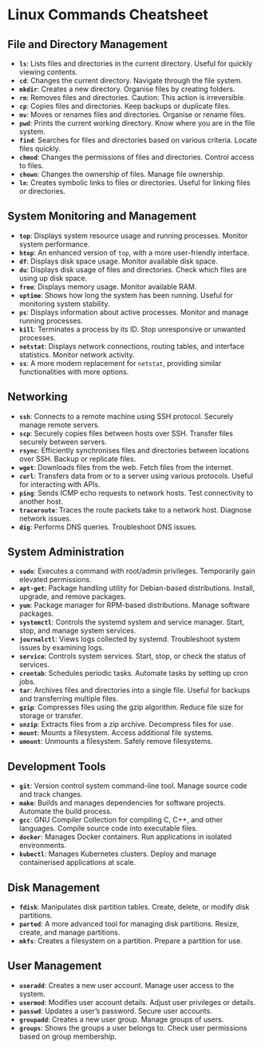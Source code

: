 # Linux Commands Cheatsheet

## File and Directory Management
- **`ls`**: Lists files and directories in the current directory. Useful for quickly viewing contents.
- **`cd`**: Changes the current directory. Navigate through the file system.
- **`mkdir`**: Creates a new directory. Organise files by creating folders.
- **`rm`**: Removes files and directories. Caution: This action is irreversible.
- **`cp`**: Copies files and directories. Keep backups or duplicate files.
- **`mv`**: Moves or renames files and directories. Organise or rename files.
- **`pwd`**: Prints the current working directory. Know where you are in the file system.
- **`find`**: Searches for files and directories based on various criteria. Locate files quickly.
- **`chmod`**: Changes the permissions of files and directories. Control access to files.
- **`chown`**: Changes the ownership of files. Manage file ownership.
- **`ln`**: Creates symbolic links to files or directories. Useful for linking files or directories.

## System Monitoring and Management
- **`top`**: Displays system resource usage and running processes. Monitor system performance.
- **`htop`**: An enhanced version of `top`, with a more user-friendly interface.
- **`df`**: Displays disk space usage. Monitor available disk space.
- **`du`**: Displays disk usage of files and directories. Check which files are using up disk space.
- **`free`**: Displays memory usage. Monitor available RAM.
- **`uptime`**: Shows how long the system has been running. Useful for monitoring system stability.
- **`ps`**: Displays information about active processes. Monitor and manage running processes.
- **`kill`**: Terminates a process by its ID. Stop unresponsive or unwanted processes.
- **`netstat`**: Displays network connections, routing tables, and interface statistics. Monitor network activity.
- **`ss`**: A more modern replacement for `netstat`, providing similar functionalities with more options.

## Networking
- **`ssh`**: Connects to a remote machine using SSH protocol. Securely manage remote servers.
- **`scp`**: Securely copies files between hosts over SSH. Transfer files securely between servers.
- **`rsync`**: Efficiently synchronises files and directories between locations over SSH. Backup or replicate files.
- **`wget`**: Downloads files from the web. Fetch files from the internet.
- **`curl`**: Transfers data from or to a server using various protocols. Useful for interacting with APIs.
- **`ping`**: Sends ICMP echo requests to network hosts. Test connectivity to another host.
- **`traceroute`**: Traces the route packets take to a network host. Diagnose network issues.
- **`dig`**: Performs DNS queries. Troubleshoot DNS issues.

## System Administration
- **`sudo`**: Executes a command with root/admin privileges. Temporarily gain elevated permissions.
- **`apt-get`**: Package handling utility for Debian-based distributions. Install, upgrade, and remove packages.
- **`yum`**: Package manager for RPM-based distributions. Manage software packages.
- **`systemctl`**: Controls the systemd system and service manager. Start, stop, and manage system services.
- **`journalctl`**: Views logs collected by systemd. Troubleshoot system issues by examining logs.
- **`service`**: Controls system services. Start, stop, or check the status of services.
- **`crontab`**: Schedules periodic tasks. Automate tasks by setting up cron jobs.
- **`tar`**: Archives files and directories into a single file. Useful for backups and transferring multiple files.
- **`gzip`**: Compresses files using the gzip algorithm. Reduce file size for storage or transfer.
- **`unzip`**: Extracts files from a zip archive. Decompress files for use.
- **`mount`**: Mounts a filesystem. Access additional file systems.
- **`umount`**: Unmounts a filesystem. Safely remove filesystems.

## Development Tools
- **`git`**: Version control system command-line tool. Manage source code and track changes.
- **`make`**: Builds and manages dependencies for software projects. Automate the build process.
- **`gcc`**: GNU Compiler Collection for compiling C, C++, and other languages. Compile source code into executable files.
- **`docker`**: Manages Docker containers. Run applications in isolated environments.
- **`kubectl`**: Manages Kubernetes clusters. Deploy and manage containerised applications at scale.

## Disk Management
- **`fdisk`**: Manipulates disk partition tables. Create, delete, or modify disk partitions.
- **`parted`**: A more advanced tool for managing disk partitions. Resize, create, and manage partitions.
- **`mkfs`**: Creates a filesystem on a partition. Prepare a partition for use.

## User Management
- **`useradd`**: Creates a new user account. Manage user access to the system.
- **`usermod`**: Modifies user account details. Adjust user privileges or details.
- **`passwd`**: Updates a user’s password. Secure user accounts.
- **`groupadd`**: Creates a new user group. Manage groups of users.
- **`groups`**: Shows the groups a user belongs to. Check user permissions based on group membership.
